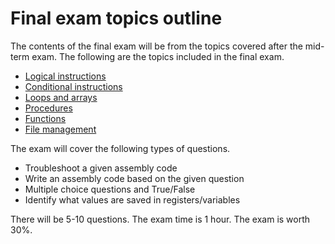 # Final exam topics outline

The contents of the final exam will be from the topics covered after the mid-term exam. The following are the topics included in the final exam.

- [Logical instructions](https://htmlpreview.github.io/?https://github.com/d-khan/assembly/blob/main/logical-instructions/Lecture.html)
- [Conditional instructions](https://github.com/d-khan/assembly/blob/main/condition-instructions/Lecture.md)
- [Loops and arrays](https://htmlpreview.github.io/?https://github.com/d-khan/assembly/blob/main/loops-arrays/Lecture.html)
- [Procedures](https://htmlpreview.github.io/?https://github.com/d-khan/assembly/blob/main/procedures/Lecture.html)
- [Functions](https://github.com/d-khan/assembly/blob/main/functions/Lecture.md)
- [File management](https://htmlpreview.github.io/?https://github.com/d-khan/assembly/blob/main/file-management/Lecture.html)

The exam will cover the following types of questions.

- Troubleshoot a given assembly code
- Write an assembly code based on the given question
- Multiple choice questions and True/False
- Identify what values are saved in registers/variables

There will be 5-10 questions. The exam time is 1 hour. The exam is worth 30%.
